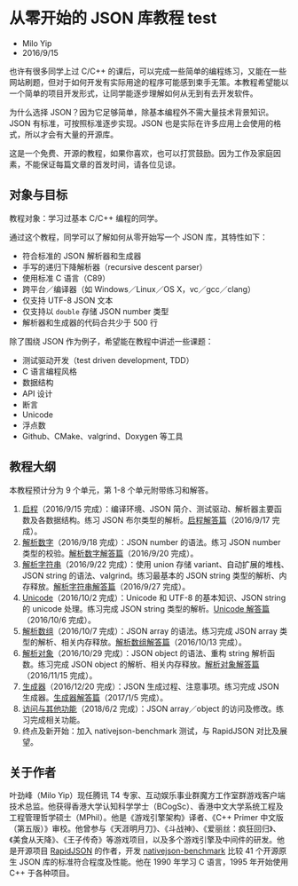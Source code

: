 # 从零开始的 JSON 库教程 test

* Milo Yip
* 2016/9/15

也许有很多同学上过 C/C++ 的课后，可以完成一些简单的编程练习，又能在一些网站刷题，但对于如何开发有实际用途的程序可能感到束手无策。本教程希望能以一个简单的项目开发形式，让同学能逐步理解如何从无到有去开发软件。

为什么选择 JSON？因为它足够简单，除基本编程外不需大量技术背景知识。JSON 有标准，可按照标准逐步实现。JSON 也是实际在许多应用上会使用的格式，所以才会有大量的开源库。

这是一个免费、开源的教程，如果你喜欢，也可以打赏鼓励。因为工作及家庭因素，不能保证每篇文章的首发时间，请各位见谅。

## 对象与目标

教程对象：学习过基本 C/C++ 编程的同学。

通过这个教程，同学可以了解如何从零开始写一个 JSON 库，其特性如下：

* 符合标准的 JSON 解析器和生成器
* 手写的递归下降解析器（recursive descent parser）
* 使用标准 C 语言（C89）
* 跨平台／编译器（如 Windows／Linux／OS X，vc／gcc／clang）
* 仅支持 UTF-8 JSON 文本
* 仅支持以 `double` 存储 JSON number 类型
* 解析器和生成器的代码合共少于 500 行

除了围绕 JSON 作为例子，希望能在教程中讲述一些课题：

* 测试驱动开发（test driven development, TDD）
* C 语言编程风格
* 数据结构
* API 设计
* 断言
* Unicode
* 浮点数
* Github、CMake、valgrind、Doxygen 等工具

## 教程大纲

本教程预计分为 9 个单元，第 1-8 个单元附带练习和解答。

1. [启程](tutorial01/tutorial01.md)（2016/9/15 完成）：编译环境、JSON 简介、测试驱动、解析器主要函数及各数据结构。练习 JSON 布尔类型的解析。[启程解答篇](tutorial01_answer/tutorial01_answer.md)（2016/9/17 完成）。
2. [解析数字](tutorial02/tutorial02.md)（2016/9/18 完成）：JSON number 的语法。练习 JSON number 类型的校验。[解析数字解答篇](tutorial02_answer/tutorial02_answer.md)（2016/9/20 完成）。
3. [解析字符串](tutorial03/tutorial03.md)（2016/9/22 完成）：使用 union 存储 variant、自动扩展的堆栈、JSON string 的语法、valgrind。练习最基本的 JSON string 类型的解析、内存释放。[解析字符串解答篇](tutorial03_answer/tutorial03_answer.md)（2016/9/27 完成）。
4. [Unicode](tutorial04/tutorial04.md)（2016/10/2 完成）：Unicode 和 UTF-8 的基本知识、JSON string 的 unicode 处理。练习完成 JSON string 类型的解析。[Unicode 解答篇](tutorial04_answer/tutorial04_answer.md)（2016/10/6 完成）。
5. [解析数组](tutorial05/tutorial05.md)（2016/10/7 完成）：JSON array 的语法。练习完成 JSON array 类型的解析、相关内存释放。[解析数组解答篇](tutorial05_answer/tutorial05_answer.md)（2016/10/13 完成）。
6. [解析对象](tutorial06/tutorial06.md)（2016/10/29 完成）：JSON object 的语法、重构 string 解析函数。练习完成 JSON object 的解析、相关内存释放。[解析对象解答篇](tutorial06_answer/tutorial06_answer.md)（2016/11/15 完成）。
7. [生成器](tutorial07/tutorial07.md)（2016/12/20 完成）：JSON 生成过程、注意事项。练习完成 JSON 生成器。[生成器解答篇](tutorial07_answer/tutorial07_answer.md)（2017/1/5 完成）。
8. [访问与其他功能](tutorial08/tutorial08.md)（2018/6/2 完成）：JSON array／object 的访问及修改。练习完成相关功能。
9. 终点及新开始：加入 nativejson-benchmark 测试，与 RapidJSON 对比及展望。

## 关于作者

叶劲峰（Milo Yip）现任腾讯 T4 专家、互动娱乐事业群魔方工作室群游戏客户端技术总监。他获得香港大学认知科学学士（BCogSc）、香港中文大学系统工程及工程管理哲学硕士（MPhil）。他是《游戏引擎架构》译者、《C++ Primer 中文版（第五版）》审校。他曾参与《天涯明月刀》、《斗战神》、《爱丽丝：疯狂回归》、《美食从天降》、《王子传奇》等游戏项目，以及多个游戏引擎及中间件的研发。他是开源项目 [RapidJSON](https://github.com/miloyip/rapidjson) 的作者，开发 [nativejson-benchmark](https://github.com/miloyip/nativejson-benchmark) 比较 41 个开源原生 JSON 库的标准符合程度及性能。他在 1990 年学习 C 语言，1995 年开始使用 C++ 于各种项目。
